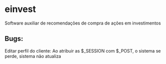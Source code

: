 # einvest
Software auxiliar de recomendações de compra de ações em investimentos

## Bugs:
Editar perfil do cliente: Ao atribuir as $_SESSION com $_POST, o sistema se perde, sistema não atualiza